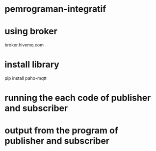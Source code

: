 # pemrograman-integratif

# using broker
broker.hivemq.com

# install library
pip install paho-mqtt

# running the each code of publisher and subscriber

# output from the program of publisher and subscriber
